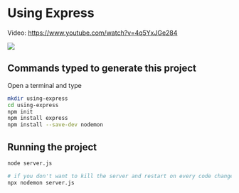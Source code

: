 # Using Express

Video: <https://www.youtube.com/watch?v=4q5YxJGe284>

<a href="https://www.youtube.com/watch?v=4q5YxJGe284">
  <img src="https://img.youtube.com/vi/4q5YxJGe284/0.jpg">
</a>

## Commands typed to generate this project

Open a terminal and type

```sh
mkdir using-express
cd using-express
npm init
npm install express
npm install --save-dev nodemon
```

## Running the project

```sh
node server.js

# if you don't want to kill the server and restart on every code change:
npx nodemon server.js
```
